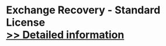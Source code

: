 # Exchange Recovery - Standard License<br />[>> Detailed information](https://secure.shareit.com/shareit/product.html?productid=300789917&affiliateid=200057808)